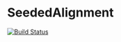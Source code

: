 # SeededAlignment

[![Build Status](https://github.com/anton083/SeededAlignment.jl/actions/workflows/CI.yml/badge.svg?branch=main)](https://github.com/anton083/SeededAlignment.jl/actions/workflows/CI.yml?query=branch%3Amain)
